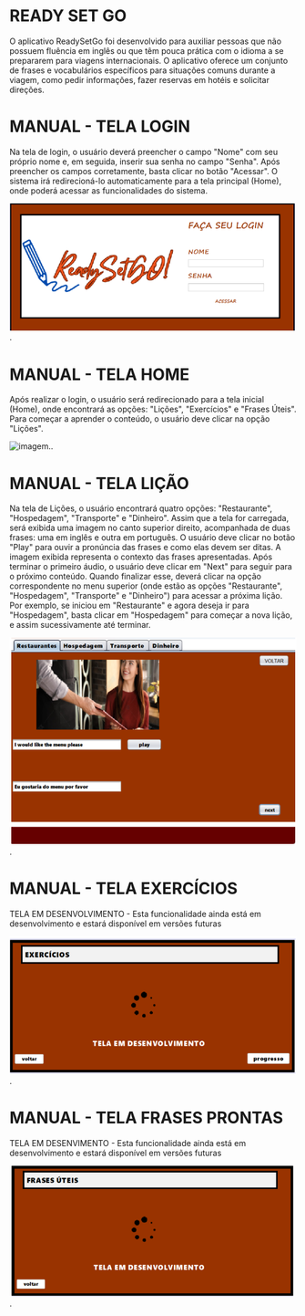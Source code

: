 # READY SET GO
O aplicativo ReadySetGo foi desenvolvido para auxiliar pessoas que não possuem fluência em inglês ou que têm pouca prática com o idioma a se prepararem para viagens internacionais.
O aplicativo oferece um conjunto de frases e vocabulários específicos para situações comuns durante a viagem, como pedir informações, fazer reservas em hotéis e solicitar direções.


# MANUAL - TELA LOGIN
Na tela de login, o usuário deverá preencher o campo "Nome" com seu próprio nome e, em seguida, inserir sua senha no campo "Senha".
Após preencher os campos corretamente, basta clicar no botão "Acessar". O sistema irá redirecioná-lo automaticamente para a tela principal (Home), onde poderá acessar as funcionalidades do sistema.

![imagem](TELALOGIN.png).

# MANUAL - TELA HOME
Após realizar o login, o usuário será redirecionado para a tela inicial (Home), onde encontrará as opções: "Lições", "Exercícios" e "Frases Úteis". Para começar a aprender o conteúdo, o usuário deve clicar na opção "Lições".

![imagem](TELALHOME.png)..

# MANUAL - TELA LIÇÃO
Na tela de Lições, o usuário encontrará quatro opções: "Restaurante", "Hospedagem", "Transporte" e "Dinheiro". Assim que a tela for carregada, será exibida uma imagem no canto superior direito, acompanhada de duas frases: uma em inglês e outra em português.
O usuário deve clicar no botão "Play" para ouvir a pronúncia das frases e como elas devem ser ditas. A imagem exibida representa o contexto das frases apresentadas. Após terminar o primeiro áudio, o usuário deve clicar em "Next" para seguir para o próximo conteúdo.
Quando finalizar esse, deverá clicar na opção correspondente no menu superior (onde estão as opções "Restaurante", "Hospedagem", "Transporte" e "Dinheiro") para acessar a próxima lição.
Por exemplo, se iniciou em "Restaurante" e agora deseja ir para "Hospedagem", basta clicar em "Hospedagem" para começar a nova lição, e assim sucessivamente até terminar.

![imagem](TELALICAO.png).

# MANUAL - TELA EXERCÍCIOS
TELA EM DESENVOLVIMENTO - Esta funcionalidade ainda está em desenvolvimento e estará disponível em versões futuras

![imagem](TELAEXERCICIO.png).

# MANUAL - TELA FRASES PRONTAS 
TELA EM DESENVIMENTO - Esta funcionalidade ainda está em desenvolvimento e estará disponível em versões futuras

![imagem](TELAFP.png).
